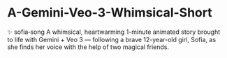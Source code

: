 # A-Gemini-Veo-3-Whimsical-Short
✨ sofia‑song A whimsical, heartwarming 1-minute animated story brought to life with Gemini + Veo 3 — following a brave 12-year-old girl, Sofia, as she finds her voice with the help of two magical friends.
